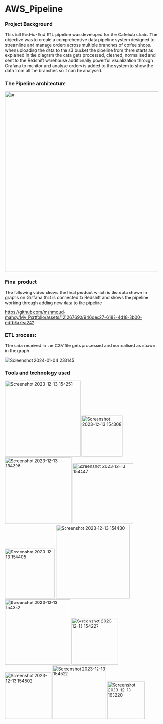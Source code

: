 # AWS_Pipeline

### Project Background

This full End-to-End ETL pipeline was developed for the Cafehub chain. The objective was to create a comprehensive data pipeline system designed to streamline and manage orders across multiple branches of coffee shops. when uploading the data to the s3 bucket the pipeline from there starts as explained in the diagram the data gets processed, cleaned, normalised and sent to the Redshift warehouse additionally powerful visualization through Grafana to monitor and analyze orders is added to the system to show the data from all the branches so it can be analysed.


### The Pipeline architecture
<img width="594" alt="ar" src="https://github.com/DE-X5-LLE/team-2-project/assets/147624401/c0164b2f-a965-4251-8679-91ccc7e3c591">

### Final product
The following video shows the final product which is the data shown in graphs on Grafana that is connected to Redshift and shows the pipeline working through adding new data to the pipeline

https://github.com/mahmoud-mahdy/My_Portfolio/assets/121267693/946dec27-6188-4d18-8b00-edfb6a7ea242


### ETL process:
The data received in the CSV file gets processed and normalised as shown in the graph.

![Screenshot 2024-01-04 233145](https://github.com/mahmoud-mahdy/My_Portfolio/assets/121267693/2b6db6b9-20e2-4024-8cd9-04c38d81d905)


### Tools and technology used
<img width="249" alt="Screenshot 2023-12-13 154251" src="https://github.com/DE-X5-LLE/team-2-project/assets/147624401/faa25c6b-a843-4b4d-8987-c2e93aa949c2">
<img width="134" alt="Screenshot 2023-12-13 154308" src="https://github.com/DE-X5-LLE/team-2-project/assets/147624401/5d02c04b-2a14-4ad8-9bad-f6c9c23ab80d">
<img width="219" alt="Screenshot 2023-12-13 154208" src="https://github.com/DE-X5-LLE/team-2-project/assets/147624401/b918912b-ba10-4476-a405-5f773aaa5fa3">
<img width="200" alt="Screenshot 2023-12-13 154447" src="https://github.com/DE-X5-LLE/team-2-project/assets/147624401/9dc053be-f06d-44c5-a43d-4bf0212f0949">
<img width="164" alt="Screenshot 2023-12-13 154405" src="https://github.com/DE-X5-LLE/team-2-project/assets/147624401/2bb27680-4179-43cb-b4fc-904bb9343eff">
<img width="242" alt="Screenshot 2023-12-13 154430" src="https://github.com/DE-X5-LLE/team-2-project/assets/147624401/90c427de-8725-4251-806f-9a238bbcc544">
<img width="215" alt="Screenshot 2023-12-13 154352" src="https://github.com/DE-X5-LLE/team-2-project/assets/147624401/f7db7e4b-0b31-48b9-b8ca-9cde42b2735f">
<img width="154" alt="Screenshot 2023-12-13 154227" src="https://github.com/DE-X5-LLE/team-2-project/assets/147624401/809b26b3-a78c-41cc-9cb6-684df342db4a">
<img width="153" alt="Screenshot 2023-12-13 154502" src="https://github.com/DE-X5-LLE/team-2-project/assets/147624401/e2d27f75-9908-4dbf-85f0-6531b2ba7da6">
<img width="176" alt="Screenshot 2023-12-13 154522" src="https://github.com/DE-X5-LLE/team-2-project/assets/147624401/919eda8c-e7bf-4552-8598-a7ccd24fb7a6">
<img width="123" alt="Screenshot 2023-12-13 163220" src="https://github.com/DE-X5-LLE/team-2-project/assets/147624401/cbc8444a-91eb-491b-b43a-847012b9d77b">
